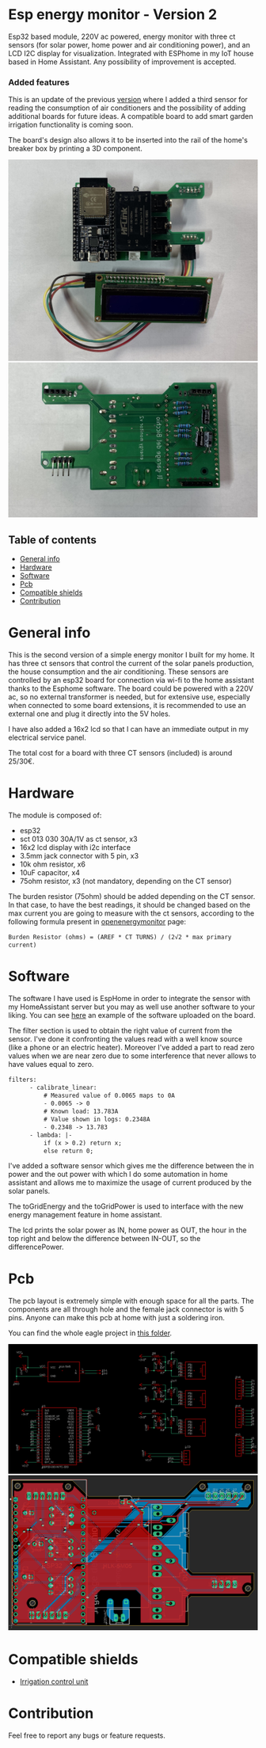 # Esp energy monitor - Version 2
Esp32 based module, 220V ac powered, energy monitor with three ct sensors (for solar power, home power and air conditioning power), and an LCD I2C display for visualization. Integrated with ESPhome in my IoT house based in Home Assistant.
Any possibility of improvement is accepted.

### Added features
This is an update of the previous [version](https://github.com/zioCristia/esp-energy-monitor-v1) where I added a third sensor for reading the consumption of air conditioners and the possibility of adding additional boards for future ideas. A compatible board to add smart garden irrigation functionality is coming soon.

The board's design also allows it to be inserted into the rail of the home's breaker box by printing a 3D component.

![alt text](/images/finalPcbTop.jpg)
![alt text](/images/finalPcbBot.jpg)

## Table of contents
* [General info](#general-info)
* [Hardware](#hardware)
* [Software](#software)
* [Pcb](#pcb)
* [Compatible shields](#compatible-shields)
* [Contribution](#contribution)

# General info
This is the second version of a simple energy monitor I built for my home. It has three ct sensors that control the current of the solar panels production, the house consumption and the air conditioning. These sensors are controlled by an esp32 board for connection via wi-fi to the home assistant thanks to the Esphome software. The board could be powered with a 220V ac, so no external transformer is needed, but for extensive use, especially when connected to some board extensions, it is recommended to use an external one and plug it directly into the 5V holes.

I have also added a 16x2 lcd so that I can have an immediate output in my electrical service panel.

The total cost for a board with three CT sensors (included) is around 25/30€.

# Hardware
The module is composed of:

* esp32
* sct 013 030 30A/1V as ct sensor, x3
* 16x2 lcd display with i2c interface
* 3.5mm jack connector with 5 pin, x3
* 10k ohm resistor, x6
* 10uF capacitor, x4
* 75ohm resistor, x3 (not mandatory, depending on the CT sensor)

The burden resistor (75ohm) should be added depending on the CT sensor. In that case, to have the best readings, it should be changed based on the max current you are going to measure with the ct sensors, according to the following formula present in [openenergymonitor](https://docs.openenergymonitor.org/electricity-monitoring/ct-sensors/interface-with-arduino.html) page:

```
Burden Resistor (ohms) = (AREF * CT TURNS) / (2√2 * max primary current)
```

# Software
The software I have used is EspHome in order to integrate the sensor with my HomeAssistant server but you may as well use another software to your liking.
You can see [here](https://github.com/zioCristia/esp-energy-monitor-v2/blob/main/energy_monitor.yaml.exemple) an example of the software uploaded on the board.

The filter section is used to obtain the right value of current from the sensor. I've done it confronting the values read with a well know source (like a phone or an electric heater).
Moreover I've added a part to read zero values when we are near zero due to some interference that never allows to have values equal to zero.
```
filters:
      - calibrate_linear:
          # Measured value of 0.0065 maps to 0A
          - 0.0065 -> 0
          # Known load: 13.783A
          # Value shown in logs: 0.2348A
          - 0.2348 -> 13.783
      - lambda: |-
          if (x > 0.2) return x;
          else return 0;
```

I've added a software sensor which gives me the difference between the in power and the out power with which I do some automation in home assistant and allows me to maximize the usage of current produced by the solar panels.

The toGridEnergy and the toGridPower is used to interface with the new energy management feature in home assistant.

The lcd prints the solar power as IN, home power as OUT, the hour in the top right and below the difference between IN-OUT, so the differencePower.

# Pcb
The pcb layout is extremely simple with enough space for all the parts. The components are all through hole and the female jack connector is with 5 pins. Anyone can make this pcb at home with just a soldering iron.

You can find the whole eagle project in [this folder](https://github.com/zioCristia/esp-energy-monitor-v2/tree/main/esp-energy-monitor-v2).

![alt text](/images/circuitSchema.png)
![alt text](/images/pcbLayout.png)

# Compatible shields
* [Irrigation control unit](https://github.com/zioCristia/smart-irrigation-control-unit)
  
# Contribution
Feel free to report any bugs or feature requests.
